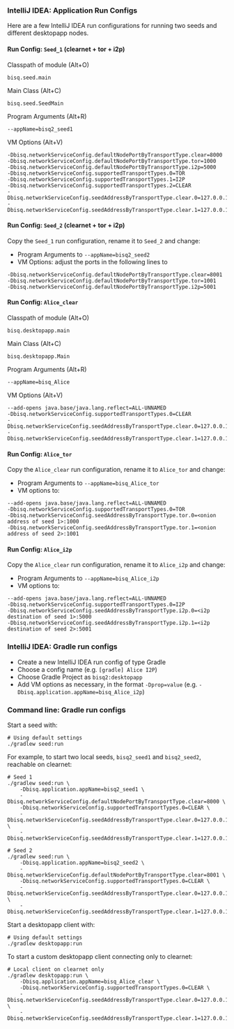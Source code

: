 ### IntelliJ IDEA: Application Run Configs

Here are a few IntelliJ IDEA run configurations for running two seeds and different desktopapp nodes.

#### Run Config: `Seed_1` (clearnet + tor + i2p)

Classpath of module (Alt+O)
```
bisq.seed.main
```

Main Class (Alt+C)
```
bisq.seed.SeedMain
```

Program Arguments (Alt+R)
```
--appName=bisq2_seed1
```

VM Options (Alt+V)
```
-Dbisq.networkServiceConfig.defaultNodePortByTransportType.clear=8000 
-Dbisq.networkServiceConfig.defaultNodePortByTransportType.tor=1000 
-Dbisq.networkServiceConfig.defaultNodePortByTransportType.i2p=5000 
-Dbisq.networkServiceConfig.supportedTransportTypes.0=TOR 
-Dbisq.networkServiceConfig.supportedTransportTypes.1=I2P 
-Dbisq.networkServiceConfig.supportedTransportTypes.2=CLEAR 
-Dbisq.networkServiceConfig.seedAddressByTransportType.clear.0=127.0.0.1:8000 
-Dbisq.networkServiceConfig.seedAddressByTransportType.clear.1=127.0.0.1:8001
```

#### Run Config: `Seed_2` (clearnet + tor + i2p)

Copy the `Seed_1` run configuration, rename it to `Seed_2` and change:
- Program Arguments to `--appName=bisq2_seed2`
- VM Options: adjust the ports in the following lines to
```
-Dbisq.networkServiceConfig.defaultNodePortByTransportType.clear=8001 
-Dbisq.networkServiceConfig.defaultNodePortByTransportType.tor=1001 
-Dbisq.networkServiceConfig.defaultNodePortByTransportType.i2p=5001 
```


#### Run Config: `Alice_clear`

Classpath of module (Alt+O)
```
bisq.desktopapp.main
```

Main Class (Alt+C)
```
bisq.desktopapp.Main
```

Program Arguments (Alt+R)
```
--appName=bisq_Alice
```

VM Options (Alt+V)
```
--add-opens java.base/java.lang.reflect=ALL-UNNAMED 
-Dbisq.networkServiceConfig.supportedTransportTypes.0=CLEAR 
-Dbisq.networkServiceConfig.seedAddressByTransportType.clear.0=127.0.0.1:8000 
-Dbisq.networkServiceConfig.seedAddressByTransportType.clear.1=127.0.0.1:8001
```


#### Run Config: `Alice_tor`

Copy the `Alice_clear` run configuration, rename it to `Alice_tor` and change:
- Program Arguments to `--appName=bisq_Alice_tor`
- VM options to:
```
--add-opens java.base/java.lang.reflect=ALL-UNNAMED 
-Dbisq.networkServiceConfig.supportedTransportTypes.0=TOR 
-Dbisq.networkServiceConfig.seedAddressByTransportType.tor.0=<onion address of seed 1>:1000 
-Dbisq.networkServiceConfig.seedAddressByTransportType.tor.1=<onion address of seed 2>:1001
```

#### Run Config: `Alice_i2p`

Copy the `Alice_clear` run configuration, rename it to `Alice_i2p` and change:
- Program Arguments to `--appName=bisq_Alice_i2p`
- VM options to:
```
--add-opens java.base/java.lang.reflect=ALL-UNNAMED 
-Dbisq.networkServiceConfig.supportedTransportTypes.0=I2P 
-Dbisq.networkServiceConfig.seedAddressByTransportType.i2p.0=<i2p destination of seed 1>:5000 
-Dbisq.networkServiceConfig.seedAddressByTransportType.i2p.1=<i2p destination of seed 2>:5001
```

### IntelliJ IDEA: Gradle run configs

* Create a new IntelliJ IDEA run config of type Gradle
* Choose a config name (e.g. `[gradle] Alice I2P`)
* Choose Gradle Project as `bisq2:desktopapp`
* Add VM options as necessary, in the format `-Dprop=value` (e.g. `-Dbisq.application.appName=bisq_Alice_i2p`)


### Command line: Gradle run configs

Start a seed with:

```
# Using default settings
./gradlew seed:run
```

For example, to start two local seeds, `bisq2_seed1` and `bisq2_seed2`, reachable on clearnet:

```
# Seed 1
./gradlew seed:run \
    -Dbisq.application.appName=bisq2_seed1 \
    -Dbisq.networkServiceConfig.defaultNodePortByTransportType.clear=8000 \
    -Dbisq.networkServiceConfig.supportedTransportTypes.0=CLEAR \
    -Dbisq.networkServiceConfig.seedAddressByTransportType.clear.0=127.0.0.1:8000 \
    -Dbisq.networkServiceConfig.seedAddressByTransportType.clear.1=127.0.0.1:8001

# Seed 2
./gradlew seed:run \
    -Dbisq.application.appName=bisq2_seed2 \
    -Dbisq.networkServiceConfig.defaultNodePortByTransportType.clear=8001 \
    -Dbisq.networkServiceConfig.supportedTransportTypes.0=CLEAR \
    -Dbisq.networkServiceConfig.seedAddressByTransportType.clear.0=127.0.0.1:8000 \
    -Dbisq.networkServiceConfig.seedAddressByTransportType.clear.1=127.0.0.1:8001
```

Start a desktopapp client with:

```
# Using default settings
./gradlew desktopapp:run
```

To start a custom desktopapp client connecting only to clearnet:

```
# Local client on clearnet only
./gradlew desktopapp:run \
    -Dbisq.application.appName=bisq_Alice_clear \
    -Dbisq.networkServiceConfig.supportedTransportTypes.0=CLEAR \
    -Dbisq.networkServiceConfig.seedAddressByTransportType.clear.0=127.0.0.1:8000 \
    -Dbisq.networkServiceConfig.seedAddressByTransportType.clear.1=127.0.0.1:8001
```